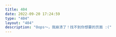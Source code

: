 ```yaml
---
title: 404
date: 2022-09-20 17:24:59
type: "404"
layout: "404"
description: "Oops～，我崩溃了！找不到你想要的页面 :("
---
```

